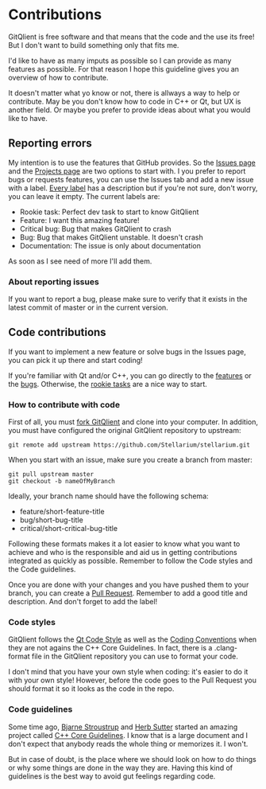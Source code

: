 # Contributions
GitQlient is free software and that means that the code and the use its free! But I don't want to build something only that fits me.

I'd like to have as many imputs as possible so I can provide as many features as possible. For that reason I hope this guideline gives you an overview of how to contribute.

It doesn't matter what yo know or not, there is allways a way to help or contribute. May be you don't know how to code in C++ or Qt, but UX is another field. Or maybe you prefer to provide ideas about what you would like to have.

## Reporting errors
My intention is to use the features that GitHub provides. So the [Issues page](https://github.com/francescmm/GitQlient/issues) and the [Projects page](https://github.com/francescmm/GitQlient/projects) are two options to start with. I you prefer to report bugs or requests features, you can use the Issues tab and add a new issue with a label. [Every label](https://github.com/francescmm/GitQlient/labels) has a description but if you're not sure, don't worry, you can leave it empty. The current labels are:

- Rookie task: Perfect dev task to start to know GitQlient
- Feature: I want this amazing feature!
- Critical bug: Bug that makes GitQlient to crash
- Bug: Bug that makes GitQlient unstable. It doesn't crash
- Documentation: The issue is only about documentation

As soon as I see need of more I'll add them.


### About reporting issues

If you want to report a bug, please make sure to verify that it exists in the latest commit of master or in the current version.

## Code contributions
If you want to implement a new feature or solve bugs in the Issues page, you can pick it up there and start coding!

If you're familiar with Qt and/or C++, you can go directly to the [features](https://github.com/francescmm/GitQlient/labels/Feature) or the [bugs](https://github.com/francescmm/GitQlient/labels/Bug). Otherwise, the [rookie tasks](https://github.com/francescmm/GitQlient/labels/Rookie%20task) are a nice way to start.

### How to contribute with code

First of all, you must [fork GitQlient](https://help.github.com/en/github/getting-started-with-github/fork-a-repo) and clone into your computer. In addition, you must have configured the original GitQlient repository to upstream:

```git remote add upstream https://github.com/Stellarium/stellarium.git```

When you start with an issue, make sure you create a branch from master:

```git checkout master
git pull upstream master
git checkout -b nameOfMyBranch
```

Ideally, your branch name should have the following schema:

- feature/short-feature-title
- bug/short-bug-title
- critical/short-critical-bug-title

Following these formats makes it a lot easier to know what you want to achieve and who is the responsible and aid us in getting contributions integrated as quickly as possible. Remember to follow the Code styles and the Code guidelines.

Once you are done with your changes and you have pushed them to your branch, you can create a [Pull Request](https://github.com/francescmm/GitQlient/pulls). Remember to add a good title and description. And don't forget to add the label!

### Code styles

GitQlient follows the [Qt Code Style](https://wiki.qt.io/Qt_Coding_Style) as well as the [Coding Conventions](https://wiki.qt.io/Qt_Coding_Style) when they are not agains the C++ Core Guidelines. In fact, there is a .clang-format file in the GitQlient repository you can use to format your code.

I don't mind that you have your own style when coding: it's easier to do it with your own style! However, before the code goes to the Pull Request you should format it so it looks as the code in the repo.

### Code guidelines

Some time ago, [Bjarne Stroustrup](http://www.stroustrup.com) and [Herb Sutter](http://herbsutter.com/) started an amazing project called [C++ Core Guidelines](http://isocpp.github.io/CppCoreGuidelines/CppCoreGuidelines). I know that is a large document and I don't expect that anybody reads the whole thing or memorizes it. I won't.

But in case of doubt, is the place where we should look on how to do things or why some things are done in the way they are. Having this kind of guidelines is the best way to avoid gut feelings regarding code.
